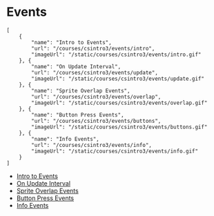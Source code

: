 # Events

```codecard
[
    {
        "name": "Intro to Events",
        "url": "/courses/csintro3/events/intro",
        "imageUrl": "/static/courses/csintro3/events/intro.gif"
    }, {
        "name": "On Update Interval",
        "url": "/courses/csintro3/events/update",
        "imageUrl": "/static/courses/csintro3/events/update.gif"
    }, {
        "name": "Sprite Overlap Events",
        "url": "/courses/csintro3/events/overlap",
        "imageUrl": "/static/courses/csintro3/events/overlap.gif"
    }, {
        "name": "Button Press Events",
        "url": "/courses/csintro3/events/buttons",
        "imageUrl": "/static/courses/csintro3/events/buttons.gif"
    }, {
        "name": "Info Events",
        "url": "/courses/csintro3/events/info",
        "imageUrl": "/static/courses/csintro3/events/info.gif"
    }
]
```

* [Intro to Events](/courses/csintro3/events/intro)
* [On Update Interval](/courses/csintro3/events/update)
* [Sprite Overlap Events](/courses/csintro3/events/overlap)
* [Button Press Events](/courses/csintro3/events/buttons)
* [Info Events](/courses/csintro3/events/info)